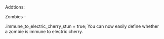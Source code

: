 Addtions:

Zombies -

.immune_to_electric_cherry_stun = true;
You can now easily define whether a zombie is immune to electric cherry.